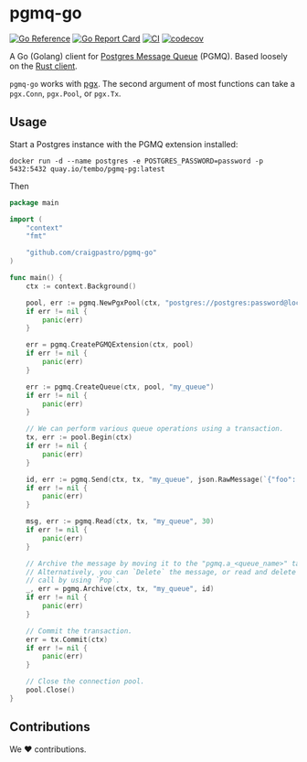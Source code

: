 # pgmq-go

[![Go Reference](https://pkg.go.dev/badge/github.com/craigpastro/pgmq-go.svg)](https://pkg.go.dev/github.com/craigpastro/pgmq-go)
[![Go Report Card](https://goreportcard.com/badge/github.com/craigpastro/pgmq-go)](https://goreportcard.com/report/github.com/craigpastro/pgmq-go)
[![CI](https://github.com/craigpastro/pgmq-go/actions/workflows/push_to_main.yaml/badge.svg)](https://github.com/craigpastro/pgmq-go/actions/workflows/push_to_main.yaml)
[![codecov](https://codecov.io/github/craigpastro/pgmq-go/branch/main/graph/badge.svg?token=00AJODX77Z)](https://codecov.io/github/craigpastro/pgmq-go)

A Go (Golang) client for
[Postgres Message Queue](https://github.com/tembo-io/pgmq) (PGMQ). Based loosely
on the [Rust client](https://github.com/tembo-io/pgmq/tree/main/pgmq-rs).

`pgmq-go` works with [pgx](https://github.com/jackc/pgx). The second argument of most functions can take a `pgx.Conn`, `pgx.Pool`, or `pgx.Tx`.

## Usage

Start a Postgres instance with the PGMQ extension installed:

```shell
docker run -d --name postgres -e POSTGRES_PASSWORD=password -p 5432:5432 quay.io/tembo/pgmq-pg:latest
```

Then

```go
package main

import (
    "context"
    "fmt"

    "github.com/craigpastro/pgmq-go"
)

func main() {
    ctx := context.Background()

    pool, err := pgmq.NewPgxPool(ctx, "postgres://postgres:password@localhost:5432/postgres")
    if err != nil {
        panic(err)
    }

    err = pgmq.CreatePGMQExtension(ctx, pool)
	if err != nil {
        panic(err)
	}

	err := pgmq.CreateQueue(ctx, pool, "my_queue")
    if err != nil {
        panic(err)
    }

    // We can perform various queue operations using a transaction.
    tx, err := pool.Begin(ctx)
    if err != nil {
        panic(err)
    }

    id, err := pgmq.Send(ctx, tx, "my_queue", json.RawMessage(`{"foo": "bar"}`))
    if err != nil {
        panic(err)
    }

    msg, err := pgmq.Read(ctx, tx, "my_queue", 30)
    if err != nil {
        panic(err)
    }

    // Archive the message by moving it to the "pgmq.a_<queue_name>" table.
    // Alternatively, you can `Delete` the message, or read and delete in one
    // call by using `Pop`.
    _, err = pgmq.Archive(ctx, tx, "my_queue", id)
    if err != nil {
        panic(err)
    }

    // Commit the transaction.
    err = tx.Commit(ctx)
    if err != nil {
        panic(err)
    }

    // Close the connection pool.
    pool.Close()
}
```

## Contributions

We :heart: contributions.
